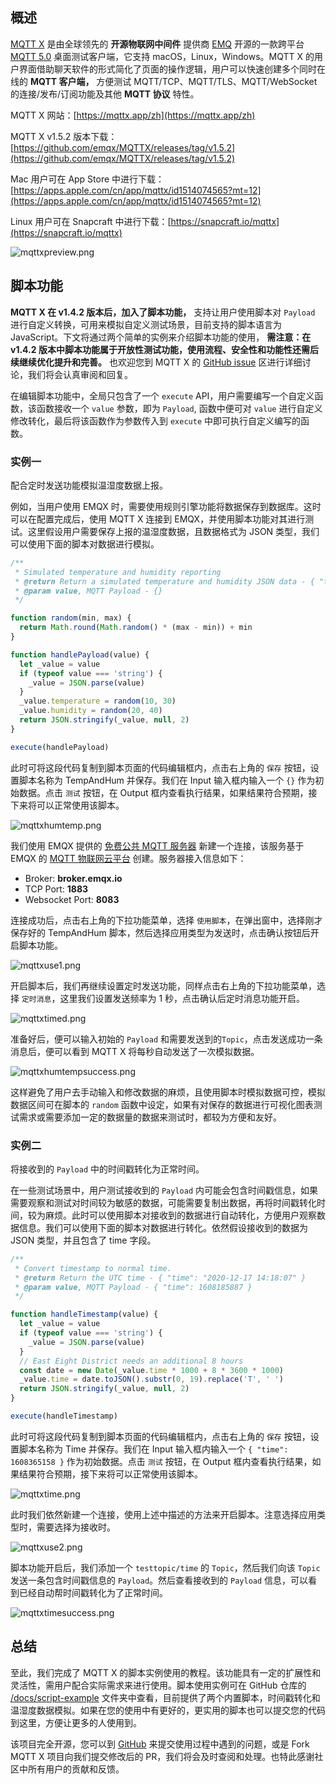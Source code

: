 ## 概述

[MQTT X](https://mqttx.app/zh) 是由全球领先的 **开源物联网中间件** 提供商 [EMQ](https://www.emqx.com/zh) 开源的一款跨平台 [MQTT 5.0](https://www.emqx.com/zh/mqtt/mqtt5) 桌面测试客户端，它支持 macOS，Linux，Windows。MQTT X 的用户界面借助聊天软件的形式简化了页面的操作逻辑，用户可以快速创建多个同时在线的 **MQTT 客户端，** 方便测试 MQTT/TCP、MQTT/TLS、MQTT/WebSocket  的连接/发布/订阅功能及其他 **MQTT 协议** 特性。

MQTT X 网站：[https://mqttx.app/zh](https://mqttx.app/zh)

MQTT X v1.5.2 版本下载：[https://github.com/emqx/MQTTX/releases/tag/v1.5.2](https://github.com/emqx/MQTTX/releases/tag/v1.5.2)

Mac 用户可在 App Store 中进行下载：[https://apps.apple.com/cn/app/mqttx/id1514074565?mt=12](https://apps.apple.com/cn/app/mqttx/id1514074565?mt=12)

Linux 用户可在 Snapcraft 中进行下载：[https://snapcraft.io/mqttx](https://snapcraft.io/mqttx)

![mqttxpreview.png](https://assets.emqx.com/images/fdeeaa3093e114157fdbf46fd18bcd32.png)

## 脚本功能

**MQTT X 在 v1.4.2 版本后，加入了脚本功能，** 支持让用户使用脚本对 `Payload` 进行自定义转换，可用来模拟自定义测试场景，目前支持的脚本语言为 JavaScript。下文将通过两个简单的实例来介绍脚本功能的使用， **需注意：在 v1.4.2 版本中脚本功能属于开放性测试功能，使用流程、安全性和功能性还需后续继续优化提升和完善。** 也欢迎您到 MQTT X 的 [GitHub issue](https://github.com/emqx/MQTTX/issues) 区进行详细讨论，我们将会认真审阅和回复。

在编辑脚本功能中，全局只包含了一个 `execute` API，用户需要编写一个自定义函数，该函数接收一个 `value` 参数，即为 `Payload`, 函数中便可对 `value` 进行自定义修改转化，最后将该函数作为参数传入到 `execute` 中即可执行自定义编写的函数。

### 实例一

配合定时发送功能模拟温湿度数据上报。

例如，当用户使用 EMQX 时，需要使用规则引擎功能将数据保存到数据库。这时可以在配置完成后，使用 MQTT  X 连接到 EMQX，并使用脚本功能对其进行测试。这里假设用户需要保存上报的温湿度数据，且数据格式为 JSON 类型，我们可以使用下面的脚本对数据进行模拟。

```javascript
/**
 * Simulated temperature and humidity reporting
 * @return Return a simulated temperature and humidity JSON data - { "temperature": 23, "humidity": 40 }
 * @param value, MQTT Payload - {}
 */

function random(min, max) {
  return Math.round(Math.random() * (max - min)) + min
}

function handlePayload(value) {
  let _value = value
  if (typeof value === 'string') {
    _value = JSON.parse(value)
  }
  _value.temperature = random(10, 30)
  _value.humidity = random(20, 40)
  return JSON.stringify(_value, null, 2)
}

execute(handlePayload)
```

此时可将这段代码复制到脚本页面的代码编辑框内，点击右上角的 `保存` 按钮，设置脚本名称为 TempAndHum 并保存。我们在 Input 输入框内输入一个 `{}` 作为初始数据。点击 `测试` 按钮，在 Output 框内查看执行结果，如果结果符合预期，接下来将可以正常使用该脚本。

![mqttxhumtemp.png](https://assets.emqx.com/images/e8c56a968c89ae76bb6fb684ca73027b.png)

我们使用 EMQX 提供的 [免费公共 MQTT 服务器](https://www.emqx.com/zh/mqtt/public-mqtt5-broker) 新建一个连接，该服务基于 EMQX 的 [MQTT 物联网云平台](https://www.emqx.com/zh/cloud) 创建。服务器接入信息如下：

- Broker: **broker.emqx.io**
- TCP Port: **1883**
- Websocket Port: **8083**

连接成功后，点击右上角的下拉功能菜单，选择 `使用脚本`，在弹出窗中，选择刚才保存好的 TempAndHum 脚本，然后选择应用类型为发送时，点击确认按钮后开启脚本功能。

![mqttxuse1.png](https://assets.emqx.com/images/0cdc5685eec2832049534beaf258fa57.png)

开启脚本后，我们再继续设置定时发送功能，同样点击右上角的下拉功能菜单，选择 `定时消息`，这里我们设置发送频率为 1 秒，点击确认后定时消息功能开启。

![mqttxtimed.png](https://assets.emqx.com/images/8cf5eaf54e3ab5596c03500012463cd7.png)

准备好后，便可以输入初始的 `Payload` 和需要发送到的`Topic`，点击发送成功一条消息后，便可以看到 MQTT X 将每秒自动发送了一次模拟数据。

![mqttxhumtempsuccess.png](https://assets.emqx.com/images/695bfda6171514106492d3543d884686.png)

这样避免了用户去手动输入和修改数据的麻烦，且使用脚本时模拟数据可控，模拟数据区间可在脚本的 `random` 函数中设定，如果有对保存的数据进行可视化图表测试需求或需要添加一定的数据量的数据来测试时，都较为方便和友好。

### 实例二

将接收到的 `Payload` 中的时间戳转化为正常时间。

在一些测试场景中，用户测试接收到的 `Payload` 内可能会包含时间戳信息，如果需要观察和测试对时间较为敏感的数据，可能需要复制出数据，再将时间戳转化时间，较为麻烦。此时可以使用脚本对接收到的数据进行自动转化，方便用户观察数据信息。我们可以使用下面的脚本对数据进行转化。依然假设接收到的数据为 JSON 类型，并且包含了 time 字段。

```javascript
/**
 * Convert timestamp to normal time.
 * @return Return the UTC time - { "time": "2020-12-17 14:18:07" }
 * @param value, MQTT Payload - { "time": 1608185887 }
 */

function handleTimestamp(value) {
  let _value = value
  if (typeof value === 'string') {
    _value = JSON.parse(value)
  }
  // East Eight District needs an additional 8 hours
  const date = new Date(_value.time * 1000 + 8 * 3600 * 1000)
  _value.time = date.toJSON().substr(0, 19).replace('T', ' ')
  return JSON.stringify(_value, null, 2)
}

execute(handleTimestamp)
```

此时可将这段代码复制到脚本页面的代码编辑框内，点击右上角的 `保存` 按钮，设置脚本名称为 Time 并保存。我们在 Input 输入框内输入一个 `{ "time": 1608365158 }` 作为初始数据。点击 `测试` 按钮，在 Output 框内查看执行结果，如果结果符合预期，接下来将可以正常使用该脚本。

![mqttxtime.png](https://assets.emqx.com/images/145b3c4b24a42bd52f44923fb0e272f9.png)

此时我们依然新建一个连接，使用上述中描述的方法来开启脚本。注意选择应用类型时，需要选择为接收时。

![mqttxuse2.png](https://assets.emqx.com/images/0d3d705ee8a79eecb483cb30ecd15c71.png)

脚本功能开启后，我们添加一个 `testtopic/time` 的 `Topic`，然后我们向该 `Topic` 发送一条包含时间戳信息的 `Payload`。然后查看接收到的 `Payload` 信息，可以看到已经自动帮时间戳转化为了正常时间。

![mqttxtimesuccess.png](https://assets.emqx.com/images/eee40a6a899c8c9912ee55ae9efbd56b.png)

## 总结

至此，我们完成了 MQTT X 的脚本实例使用的教程。该功能具有一定的扩展性和灵活性，需用户配合实际需求来进行使用。脚本使用实例可在 GitHub 仓库的 [/docs/script-example](https://github.com/emqx/MQTTX/tree/master/docs/script-example) 文件夹中查看，目前提供了两个内置脚本，时间戳转化和温湿度数据模拟。如果在您的使用中有更好的，更实用的脚本也可以提交您的代码到这里，方便让更多的人使用到。

该项目完全开源，您可以到 [GitHub](https://github.com/emqx/MQTTX/issues?q=is%3Aissue+is%3Aopen+sort%3Aupdated-desc) 来提交使用过程中遇到的问题，或是 Fork MQTT X 项目向我们提交修改后的 PR，我们将会及时查阅和处理。也特此感谢社区中所有用户的贡献和反馈。
